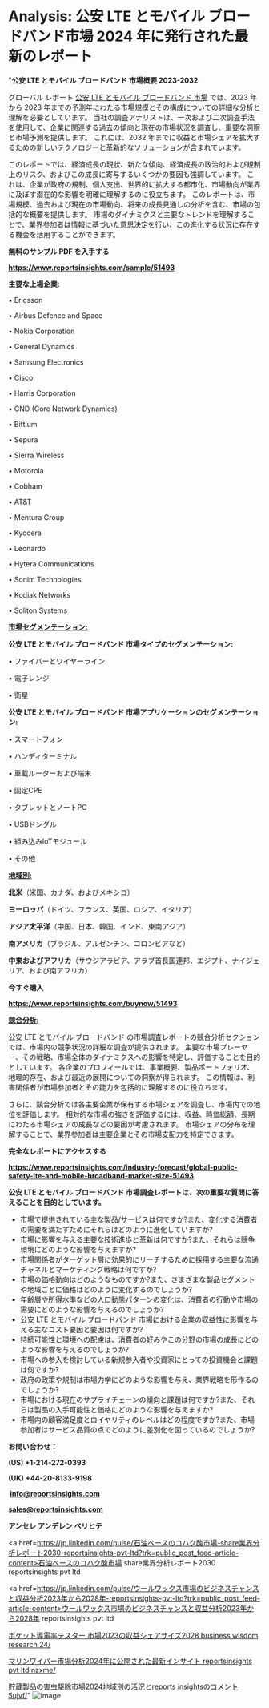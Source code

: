 # Analysis: 公安 LTE とモバイル ブロードバンド市場 2024 年に発行された最新のレポート

"<strong>公安 LTE とモバイル ブロードバンド 市場概要 2023-2032</strong>

グローバル レポート <a href=https://www.reportsinsights.com/sample/51493>公安 LTE とモバイル ブロードバンド 市場</a> では、2023 年から 2023 年までの予測年にわたる市場規模とその構成についての詳細な分析と理解を必要としています。 当社の調査アナリストは、一次および二次調査手法を使用して、企業に関連する過去の傾向と現在の市場状況を調査し、重要な洞察と市場予測を提供します。 これには、2032 年までに収益と市場シェアを拡大​​するための新しいテクノロジーと革新的なソリューションが含まれています。

このレポートでは、経済成長の現状、新たな傾向、経済成長の政治的および規制上のリスク、およびこの成長に寄与するいくつかの要因も強調しています。 これは、企業が政府の規制、個人支出、世界的に拡大する都市化、市場動向が業界に及ぼす潜在的な影響を明確に理解するのに役立ちます。 このレポートは、市場規模、過去および現在の市場動向、将来の成長見通しの分析を含む、市場の包括的な概要を提供します。 市場のダイナミクスと主要なトレンドを理解することで、業界参加者は情報に基づいた意思決定を行い、この進化する状況に存在する機会を活用することができます。

<strong><b>無料のサンプル PDF を入手する</b></strong>

<a href=https://www.reportsinsights.com/sample/51493><strong><u>https://www.reportsinsights.com/sample/51493</u></strong></a>

<strong>主要な上場企業:</strong>

• Ericsson

• Airbus Defence and Space

• Nokia Corporation

• General Dynamics

• Samsung Electronics

• Cisco

• Harris Corporation

• CND (Core Network Dynamics)

• Bittium

• Sepura

• Sierra Wireless

• Motorola

• Cobham

• AT&T

• Mentura Group

• Kyocera

• Leonardo

• Hytera Communications

• Sonim Technologies

• Kodiak Networks

• Soliton Systems

<strong><u>市場セグメンテーション</u></strong><strong><u>:</u></strong>

<strong>公安 LTE とモバイル ブロードバンド 市場タイプのセグメンテーション:</strong>

• ファイバーとワイヤーライン

• 電子レンジ

• 衛星

<strong>公安 LTE とモバイル ブロードバンド 市場アプリケーションのセグメンテーション:</strong>

• スマートフォン

• ハンディターミナル

• 車載ルーターおよび端末

• 固定CPE

• タブレットとノートPC

• USBドングル

• 組み込みIoTモジュール

• その他

<strong><u>地域別</u></strong><strong><u>:</u></strong>

<strong>北米</strong>（米国、カナダ、およびメキシコ）

<strong>ヨーロッパ</strong>（ドイツ、フランス、英国、ロシア、イタリア）

<strong>アジア太平洋</strong>（中国、日本、韓国、インド、東南アジア）

<strong>南アメリカ</strong>（ブラジル、アルゼンチン、コロンビアなど）

<strong>中東およびアフリカ</strong>（サウジアラビア、アラブ首長国連邦、エジプト、ナイジェリア、および南アフリカ）

<strong>今すぐ購入</strong>

<a href=https://www.reportsinsights.com/buynow/51493><strong><u>https://www.reportsinsights.com/buynow/51493</u></strong></a>

<strong><u>競合分析:</u></strong>

公安 LTE とモバイル ブロードバンド の市場調査レポートの競合分析セクションでは、市場内の競争状況の詳細な調査が提供されます。 主要な市場プレーヤー、その戦略、市場全体のダイナミクスへの影響を特定し、評価することを目的としています。 各企業のプロフィールでは、事業概要、製品ポートフォリオ、地理的存在、および最近の展開についての洞察が得られます。 この情報は、利害関係者が市場参加者とその能力を包括的に理解するのに役立ちます。

さらに、競合分析では各主要企業が保有する市場シェアを調査し、市場内での地位を評価します。 相対的な市場の強さを評価するには、収益、時価総額、長期にわたる市場シェアの成長などの要因が考慮されます。 市場シェアの分布を理解することで、業界参加者は主要企業とその市場支配力を特定できます。

<strong>完全なレポートにアクセスする</strong>

<a href=https://www.reportsinsights.com/industry-forecast/global-public-safety-lte-and-mobile-broadband-market-size-51493><strong><u><b>https://www.reportsinsights.com/industry-forecast/global-public-safety-lte-and-mobile-broadband-market-size-51493</b></u></strong></a>

<strong><b>公安 LTE とモバイル ブロードバンド 市場調査レポートは、次の重要な質問に答えることを目的としています。</b></strong>
<ul>
  <li>市場で提供されている主な製品/サービスは何ですか?また、変化する消費者の需要を満たすためにそれらはどのように進化していますか?</li>
  <li>市場に影響を与える主要な技術進歩と革新は何ですか?また、それらは競争環境にどのような影響を与えますか?</li>
  <li>市場関係者がターゲット層に効果的にリーチするために採用する主要な流通チャネルとマーケティング戦略は何ですか?</li>
  <li>市場の価格動向はどのようなものですか?また、さまざまな製品セグメントや地域ごとに価格はどのように変化するのでしょうか?</li>
  <li>年齢層や所得水準などの人口動態パターンの変化は、消費者の行動や市場の需要にどのような影響を与えるのでしょうか?</li>
  <li>公安 LTE とモバイル ブロードバンド 市場における企業の収益性に影響を与える主なコスト要因と要因は何ですか?</li>
  <li>持続可能性と環境への配慮は、消費者の好みやこの分野の市場の成長にどのような影響を与えるのでしょうか?</li>
  <li>市場への参入を検討している新規参入者や投資家にとっての投資機会と課題は何ですか?</li>
  <li>政府の政策や規制は市場力学にどのような影響を与え、業界戦略を形作るのでしょうか?</li>
  <li>市場における現在のサプライチェーンの傾向と課題は何ですか?また、それらは製品の入手可能性と価格にどのような影響を与えますか?</li>
  <li>市場内の顧客満足度とロイヤリティのレベルはどの程度ですか?また、市場参加者はサービス品質の点でどのように差別化を図っているのでしょうか?</li>
</ul>
<strong>お問い合わせ：</strong>

<strong>(US) +1-214-272-0393</strong>

<strong>(UK) +44-20-8133-9198</strong>

<strong> </strong><a href=info@reportsinsights.com><strong><u>info@reportsinsights.com</u></strong></a>

<a href=sales@reportsinsights.com><strong><u>sales@reportsinsights.com</u></strong></a>

<strong>アンセレ アンデレン ベリヒテ</strong>

<a href=https://jp.linkedin.com/pulse/石油ベースのコハク酸市場-share業界分析レポート2030-reportsinsights-pvt-ltd?trk=public_post_feed-article-content>石油ベースのコハク酸市場 share業界分析レポート2030 reportsinsights pvt ltd</a>

<a href=https://jp.linkedin.com/pulse/ウールワックス市場のビジネスチャンスと収益分析2023年から2028年-reportsinsights-pvt-ltd?trk=public_post_feed-article-content>ウールワックス市場のビジネスチャンスと収益分析2023年から2028年 reportsinsights pvt ltd</a>

<a href=https://www.linkedin.com/pulse/ポケット導電率テスター-市場2023の収益シェアサイズ2028-business-wisdom-research-24/>ポケット導電率テスター 市場2023の収益シェアサイズ2028 business wisdom research 24/</a>

<a href=https://www.linkedin.com/pulse/マリンワイパー市場分析2024年に公開された最新インサイト-reportsinsights-pvt-ltd-nzxme/>マリンワイパー市場分析2024年に公開された最新インサイト reportsinsights pvt ltd nzxme/</a>

<a href=https://www.linkedin.com/pulse/貯蔵製品の害虫駆除市場2024地域別の活況とreports-insightsのコメント-5ujvf/>貯蔵製品の害虫駆除市場2024地域別の活況とreports insightsのコメント 5ujvf/</a>"
![image](https://github.com/gayatrid12/RImarketreport/assets/158473851/6eacf104-4306-4c74-8f7d-eb7585167c5f)
